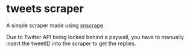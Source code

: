 # tweets scraper
A simple scraper made using [snscrape](https://github.com/JustAnotherArchivist/snscrape). 

Due to Twitter API being locked behind a paywall, you have to manually insert the tweetID into the scraper to get the replies. 
